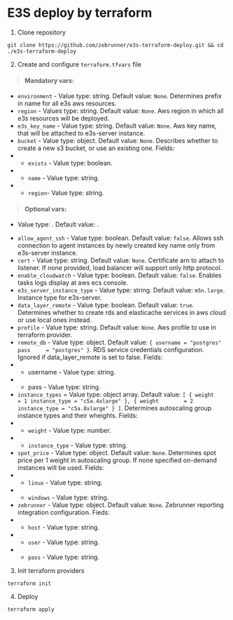 # E3S deploy by terraform

1. Clone repository

```
git clone https://github.com/zebrunner/e3s-terraform-deploy.git && cd ./e3s-terraform-deploy
```

2. Create and configure `terraform.tfvars` file

> #### Mandatory vars:

* `environment` - Value type: string. Default value: `None`. Determines prefix in name for all e3s aws resources.
* `region` - Values type: string. Default value: `None`. Aws region in which all e3s resources will be deployed.
* `e3s_key_name` - Value type: string. Default value: `None`. Aws key name, that will be attached to e3s-server instance.
* `bucket` - Value type: object. Default value: `None`. Describes whether to create a new s3 bucket, or use an existing one. Fields:
* * `exists` - Value type: boolean.
* * `name` - Value type: string. 
* * `region`- Value type: string. 

> #### Optional vars:

- Value type: . Default value: .

* `allow_agent_ssh` - Value type: boolean. Default value: `false`. Allows ssh connection to agent instances by newly created key name only from e3s-server instance.
* `cert` - Value type: string. Default value: `None`. Certificate arn to attach to listener. If none provided, load balancer will support only http protocol.
* `enable_cloudwatch` - Value type: boolean. Default value: `false`. Enables tasks logs display at aws ecs console.
* `e3s_server_instance_type` - Value type: string. Default value: `m5n.large`. Instance type for e3s-server.
* `data_layer_remote` - Value type: boolean. Default value: `true`. Determines whether to create rds and elasticache services in aws cloud or use local ones instead.
* `profile` - Value type: string. Default value: `None`. Aws profile to use in terraform provider.
* `remote_db` - Value type: object. Default value: 
`{
    username = "postgres"
    pass     = "postgres"
}`. RDS service credentials configuration. Ignored if data_layer_remote is set to false. Fields:
* * username - Value type: string.
* * pass - Value type: string.
* `instance_types` =  Value type: object array. Default value: 
`[
    {
        weight        = 1
        instance_type = "c5a.4xlarge"
    },
    {
        weight        = 2
        instance_type = "c5a.8xlarge"
    }
]`. Determines autoscaling group instance types and their wheights. Fields:
* * `weight` - Value type: number.
* * `instance_type` - Value type: string.
* `spot_price` - Value type: object. Default value: `None`. Determines spot price per 1 weight in autoscaling group. If none specified on-demand instances will be used. Fields:
* * `linux` - Value type: string.
* * `windows` - Value type: string.
* `zebrunner` - Value type: object. Default value: `None`. Zebrunner reporting integration configuration. Fieds:
* * `host` - Value type: string.
* * `user` - Value type: string.
* * `pass` - Value type: string.

3. Init terraform providers

```
terraform init
```

4. Deploy

```
terraform apply
```